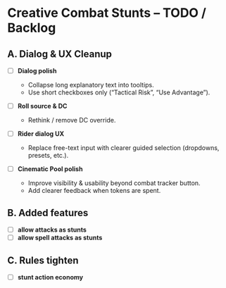 # Creative Combat Stunts – TODO / Backlog

## A. Dialog & UX Cleanup
- [ ] **Dialog polish**
  - Collapse long explanatory text into tooltips.
  - Use short checkboxes only (“Tactical Risk”, “Use Advantage”).

- [ ] **Roll source & DC**
  - Rethink / remove DC override.

- [ ] **Rider dialog UX**
  - Replace free-text input with clearer guided selection (dropdowns, presets, etc.).

- [ ] **Cinematic Pool polish**
  - Improve visibility & usability beyond combat tracker button.
  - Add clearer feedback when tokens are spent.

## B. Added features
- [ ] **allow attacks as stunts**
- [ ] **allow spell attacks as stunts**

## C. Rules tighten
- [ ] **stunt action economy**
